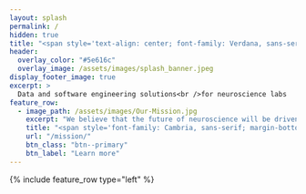 ```yaml
---
layout: splash
permalink: /
hidden: true
title: "<span style='text-align: center; font-family: Verdana, sans-serif; margin-bottom: 10px; font-weight: normal;'>CATALYST</span><br><span style='text-align: center; font-family: Arial, sans-serif;'>NEURO</span>"
header:
  overlay_color: "#5e616c"
  overlay_image: /assets/images/splash_banner.jpeg
display_footer_image: true
excerpt: >
  Data and software engineering solutions<br />for neuroscience labs
feature_row:
  - image_path: /assets/images/Our-Mission.jpg 
    excerpt: "We believe that the future of neuroscience will be driven by collaboration between labs. Our mission is to develop channels of communication and distribution of resources between labs to enable exponential growth and innovation. We are at the forefront of this effort, shaping the way data, analysis and visualization tools are standardized and shared across the international community of systems neuroscientists. We ensure that these tools accelerate scientific discovery by working in parallel with neuroscientists and work with them to enhance the tools they already use."
    title: "<span style='font-family: Cambria, sans-serif; margin-bottom: 10px;'>Our <b>Mission</b></span>"
    url: "/mission/"
    btn_class: "btn--primary"
    btn_label: "Learn more"
---
```


{% include feature_row type="left" %}
